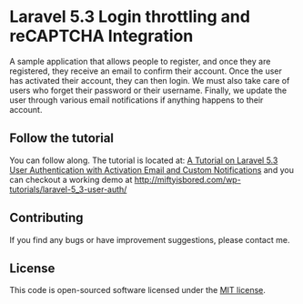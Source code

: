 # Laravel 5.3 Login throttling and reCAPTCHA Integration
A sample application that allows people to register, and once they are registered, they receive an email to confirm their account. Once the user has activated their account, they can then login. We must also take care of users who forget their password or their username. Finally, we update the user through various email notifications if anything happens to their account.


## Follow the tutorial
You can follow along. The tutorial is located at: <a href="http://miftyisbored.com/a-complete-laravel-5-3-tutorial-for-user-authentication-with-activation-email/">A Tutorial on Laravel 5.3 User Authentication with Activation Email and Custom Notifications</a> and you can checkout a working demo at <a href="http://miftyisbored.com/wp-tutorials/laravel-5_3-user-auth/">http://miftyisbored.com/wp-tutorials/laravel-5_3-user-auth/</a>

## Contributing
If you find any bugs or have improvement suggestions, please contact me.


## License
This code is open-sourced software licensed under the [MIT license](http://opensource.org/licenses/MIT).
